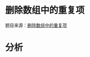 删除数组中的重复项
===
题目来源：[删除数组中的重复项](https://leetcode.cn/problems/remove-duplicates-from-sorted-array/description/?envType=study-plan-v2&envId=top-interview-150)
# 分析
